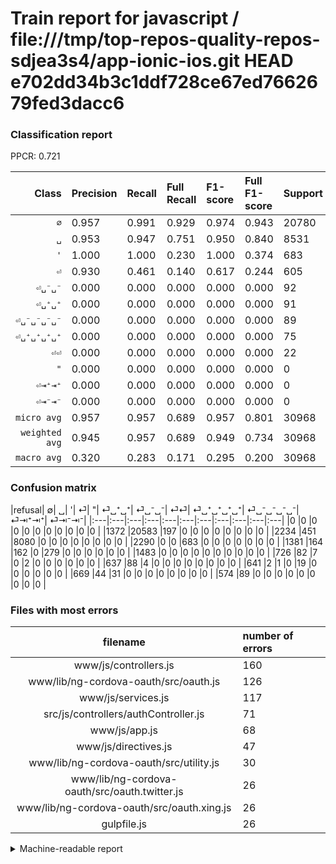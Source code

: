 # Train report for javascript / file:///tmp/top-repos-quality-repos-sdjea3s4/app-ionic-ios.git HEAD e702dd34b3c1ddf728ce67ed7662679fed3dacc6

### Classification report

PPCR: 0.721

| Class | Precision | Recall | Full Recall | F1-score | Full F1-score | Support | Full Support | PPCR |
|------:|:----------|:-------|:------------|:---------|:---------|:--------|:-------------|:-----|
| `∅` | 0.957| 0.991| 0.929| 0.974| 0.943| 20780| 22152| 0.938 |
| `␣` | 0.953| 0.947| 0.751| 0.950| 0.840| 8531| 10765| 0.792 |
| `'` | 1.000| 1.000| 0.230| 1.000| 0.374| 683| 2973| 0.230 |
| `⏎` | 0.930| 0.461| 0.140| 0.617| 0.244| 605| 1986| 0.305 |
| `⏎␣⁻␣⁻` | 0.000| 0.000| 0.000| 0.000| 0.000| 92| 729| 0.126 |
| `⏎␣⁺␣⁺` | 0.000| 0.000| 0.000| 0.000| 0.000| 91| 817| 0.111 |
| `⏎␣⁻␣⁻␣⁻␣⁻` | 0.000| 0.000| 0.000| 0.000| 0.000| 89| 663| 0.134 |
| `⏎␣⁺␣⁺␣⁺␣⁺` | 0.000| 0.000| 0.000| 0.000| 0.000| 75| 744| 0.101 |
| `⏎⏎` | 0.000| 0.000| 0.000| 0.000| 0.000| 22| 663| 0.033 |
| `"` | 0.000| 0.000| 0.000| 0.000| 0.000| 0| 1483| 0.000 |
| `⏎⇥⁺⇥⁺` | 0.000| 0.000| 0.000| 0.000| 0.000| 0| 0| 0.000 |
| `⏎⇥⁻⇥⁻` | 0.000| 0.000| 0.000| 0.000| 0.000| 0| 0| 0.000 |
| `micro avg` | 0.957| 0.957| 0.689| 0.957| 0.801| 30968| 42975| 0.721 |
| `weighted avg` | 0.945| 0.957| 0.689| 0.949| 0.734| 30968| 42975| 0.721 |
| `macro avg` | 0.320| 0.283| 0.171| 0.295| 0.200| 30968| 42975| 0.721 |

### Confusion matrix

|refusal|  ∅| ␣| '| ⏎| "| ⏎␣⁺␣⁺| ⏎␣⁻␣⁻| ⏎⏎| ⏎␣⁺␣⁺␣⁺␣⁺| ⏎␣⁻␣⁻␣⁻␣⁻| ⏎⇥⁺⇥⁺| ⏎⇥⁻⇥⁻| 
|:---|:---|:---|:---|:---|:---|:---|:---|:---|:---|:---|
|0 |0 |0 |0 |0 |0 |0 |0 |0 |0 |0 |
|1372 |20583 |197 |0 |0 |0 |0 |0 |0 |0 |0 |
|2234 |451 |8080 |0 |0 |0 |0 |0 |0 |0 |0 |
|2290 |0 |0 |683 |0 |0 |0 |0 |0 |0 |0 |
|1381 |164 |162 |0 |279 |0 |0 |0 |0 |0 |0 |
|1483 |0 |0 |0 |0 |0 |0 |0 |0 |0 |0 |
|726 |82 |7 |0 |2 |0 |0 |0 |0 |0 |0 |
|637 |88 |4 |0 |0 |0 |0 |0 |0 |0 |0 |
|641 |2 |1 |0 |19 |0 |0 |0 |0 |0 |0 |
|669 |44 |31 |0 |0 |0 |0 |0 |0 |0 |0 |
|574 |89 |0 |0 |0 |0 |0 |0 |0 |0 |0 |

### Files with most errors

| filename | number of errors|
|:----:|:-----|
| www/js/controllers.js | 160 |
| www/lib/ng-cordova-oauth/src/oauth.js | 126 |
| www/js/services.js | 117 |
| src/js/controllers/authController.js | 71 |
| www/js/app.js | 68 |
| www/js/directives.js | 47 |
| www/lib/ng-cordova-oauth/src/utility.js | 30 |
| www/lib/ng-cordova-oauth/src/oauth.twitter.js | 26 |
| www/lib/ng-cordova-oauth/src/oauth.xing.js | 26 |
| gulpfile.js | 26 |

<details>
    <summary>Machine-readable report</summary>
```json
{
  "cl_report": {"\"": {"f1-score": 0.0, "precision": 0.0, "recall": 0.0, "support": 0}, "\u0027": {"f1-score": 1.0, "precision": 1.0, "recall": 1.0, "support": 683}, "macro avg": {"f1-score": 0.2950016016440245, "precision": 0.3199850658211833, "recall": 0.28323422810430693, "support": 30968}, "micro avg": {"f1-score": 0.9566326530612245, "precision": 0.9566326530612245, "recall": 0.9566326530612245, "support": 30968}, "weighted avg": {"f1-score": 0.9490554466234143, "precision": 0.9449515961152428, "recall": 0.9566326530612245, "support": 30968}, "\u2205": {"f1-score": 0.9735827637584845, "precision": 0.9572152722875877, "recall": 0.9905197305101059, "support": 20780}, "\u23ce": {"f1-score": 0.6165745856353592, "precision": 0.93, "recall": 0.46115702479338844, "support": 605}, "\u23ce\u21e5\u207a\u21e5\u207a": {"f1-score": 0.0, "precision": 0.0, "recall": 0.0, "support": 0}, "\u23ce\u21e5\u207b\u21e5\u207b": {"f1-score": 0.0, "precision": 0.0, "recall": 0.0, "support": 0}, "\u23ce\u23ce": {"f1-score": 0.0, "precision": 0.0, "recall": 0.0, "support": 22}, "\u23ce\u2423\u207a\u2423\u207a": {"f1-score": 0.0, "precision": 0.0, "recall": 0.0, "support": 91}, "\u23ce\u2423\u207a\u2423\u207a\u2423\u207a\u2423\u207a": {"f1-score": 0.0, "precision": 0.0, "recall": 0.0, "support": 75}, "\u23ce\u2423\u207b\u2423\u207b": {"f1-score": 0.0, "precision": 0.0, "recall": 0.0, "support": 92}, "\u23ce\u2423\u207b\u2423\u207b\u2423\u207b\u2423\u207b": {"f1-score": 0.0, "precision": 0.0, "recall": 0.0, "support": 89}, "\u2423": {"f1-score": 0.9498618703344501, "precision": 0.9526055175666116, "recall": 0.947133981948189, "support": 8531}},
  "cl_report_full": {"\"": {"f1-score": 0.0, "precision": 0.0, "recall": 0.0, "support": 1483}, "\u0027": {"f1-score": 0.37363238512035013, "precision": 1.0, "recall": 0.22973427514295325, "support": 2973}, "macro avg": {"f1-score": 0.20002691735309916, "precision": 0.3199850658211833, "recall": 0.1708307854158675, "support": 42975}, "micro avg": {"f1-score": 0.8012928877648999, "precision": 0.9566326530612245, "recall": 0.6893542757417103, "support": 42975}, "weighted avg": {"f1-score": 0.7335193872705204, "precision": 0.8441887401586787, "recall": 0.6893542757417103, "support": 42975}, "\u2205": {"f1-score": 0.9429847669224601, "precision": 0.9572152722875877, "recall": 0.9291711809317443, "support": 22152}, "\u23ce": {"f1-score": 0.24409448818897633, "precision": 0.93, "recall": 0.1404833836858006, "support": 1986}, "\u23ce\u21e5\u207a\u21e5\u207a": {"f1-score": 0.0, "precision": 0.0, "recall": 0.0, "support": 0}, "\u23ce\u21e5\u207b\u21e5\u207b": {"f1-score": 0.0, "precision": 0.0, "recall": 0.0, "support": 0}, "\u23ce\u23ce": {"f1-score": 0.0, "precision": 0.0, "recall": 0.0, "support": 663}, "\u23ce\u2423\u207a\u2423\u207a": {"f1-score": 0.0, "precision": 0.0, "recall": 0.0, "support": 817}, "\u23ce\u2423\u207a\u2423\u207a\u2423\u207a\u2423\u207a": {"f1-score": 0.0, "precision": 0.0, "recall": 0.0, "support": 744}, "\u23ce\u2423\u207b\u2423\u207b": {"f1-score": 0.0, "precision": 0.0, "recall": 0.0, "support": 729}, "\u23ce\u2423\u207b\u2423\u207b\u2423\u207b\u2423\u207b": {"f1-score": 0.0, "precision": 0.0, "recall": 0.0, "support": 663}, "\u2423": {"f1-score": 0.8396113680054035, "precision": 0.9526055175666116, "recall": 0.7505805852299118, "support": 10765}},
  "ppcr": 0.7206050029086678
}
```
</details>
